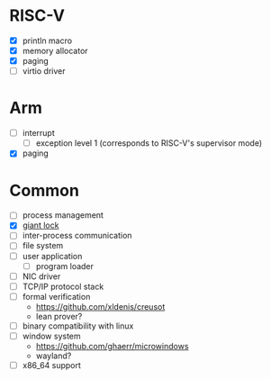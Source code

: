 # RISC-V

- [x] println macro
- [x] memory allocator
- [x] paging
- [ ] virtio driver

# Arm

- [ ] interrupt
  - [ ] exception level 1 (corresponds to RISC-V's supervisor mode)
- [x] paging

# Common

- [ ] process management
- [x] [giant lock](https://en.wikipedia.org/wiki/Giant_lock)
- [ ] inter-process communication
- [ ] file system
- [ ] user application
  - [ ] program loader
- [ ] NIC driver
- [ ] TCP/IP protocol stack
- [ ] formal verification
  - https://github.com/xldenis/creusot
  - lean prover?
- [ ] binary compatibility with linux
- [ ] window system
  - https://github.com/ghaerr/microwindows
  - wayland?
- [ ] x86_64 support